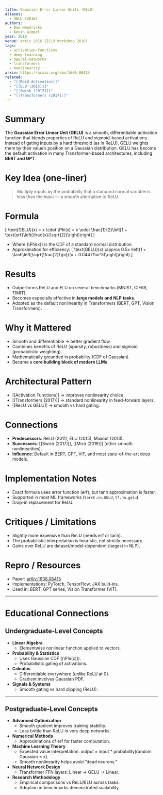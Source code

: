 ```yaml
---
title: Gaussian Error Linear Units (GELU)
aliases:
  - GELU (2016)
authors:
  - Dan Hendrycks
  - Kevin Gimpel
year: 2016
venue: arXiv 2016 (ICLR Workshop 2016)
tags:
  - activation-functions
  - deep-learning
  - neural-networks
  - transformers
  - nonlinearity
arxiv: https://arxiv.org/abs/1606.08415
related:
  - "[[ReLU Activation]]"
  - "[[ELU (2015)]]"
  - "[[Swish (2017)]]"
  - "[[Transformers (2017)]]"
---
```


# Summary
The **Gaussian Error Linear Unit (GELU)** is a smooth, differentiable activation function that blends properties of ReLU and sigmoid-based activations. Instead of gating inputs by a hard threshold (as in ReLU), GELU weights them by their value’s position on a Gaussian distribution. GELU has become the default activation in many Transformer-based architectures, including **BERT and GPT**.

# Key Idea (one-liner)
> Multiply inputs by the probability that a standard normal variable is less than the input — a smooth alternative to ReLU.

# Formula
\[
\text{GELU}(x) = x \cdot \Phi(x) = x \cdot \frac{1}{2}\left[1 + \text{erf}\left(\frac{x}{\sqrt{2}}\right)\right]
\]

- Where \(\Phi(x)\) is the CDF of a standard normal distribution.
- Approximation for efficiency:
\[
\text{GELU}(x) \approx 0.5x \left(1 + \tanh\left[\sqrt{\frac{2}{\pi}}(x + 0.044715x^3)\right]\right)
\]

# Results
- Outperforms ReLU and ELU on several benchmarks (MNIST, CIFAR, TIMIT).  
- Becomes especially effective in **large models and NLP tasks**.  
- Adopted as the default nonlinearity in Transformers (BERT, GPT, Vision Transformers).  

# Why it Mattered
- Smooth and differentiable → better gradient flow.  
- Combines benefits of ReLU (sparsity, robustness) and sigmoid (probabilistic weighting).  
- Mathematically grounded in probability (CDF of Gaussian).  
- Became a **core building block of modern LLMs**.  

# Architectural Pattern
- [[Activation Functions]] → improves nonlinearity choice.  
- [[Transformers (2017)]] → standard nonlinearity in feed-forward layers.  
- [[ReLU vs GELU]] → smooth vs hard gating.  

# Connections
- **Predecessors**: ReLU (2011), ELU (2015), Maxout (2013).  
- **Successors**: [[Swish (2017)]], [[Mish (2019)]] (other smooth nonlinearities).  
- **Influence**: Default in BERT, GPT, ViT, and most state-of-the-art deep models.  

# Implementation Notes
- Exact formula uses error function (erf), but tanh approximation is faster.  
- Supported in most ML frameworks (`torch.nn.GELU`, `tf.nn.gelu`).  
- Drop-in replacement for ReLU.  

# Critiques / Limitations
- Slightly more expensive than ReLU (needs erf or tanh).  
- The probabilistic interpretation is heuristic, not strictly necessary.  
- Gains over ReLU are dataset/model-dependent (largest in NLP).  

# Repro / Resources
- Paper: [arXiv:1606.08415](https://arxiv.org/abs/1606.08415)  
- Implementations: PyTorch, TensorFlow, JAX built-ins.  
- Used in: BERT, GPT series, Vision Transformer (ViT).  

---

# Educational Connections

## Undergraduate-Level Concepts
- **Linear Algebra**
  - Elementwise nonlinear function applied to vectors.  
- **Probability & Statistics**
  - Uses Gaussian CDF (\(\Phi(x)\)).  
  - Probabilistic gating of activations.  
- **Calculus**
  - Differentiable everywhere (unlike ReLU at 0).  
  - Gradient involves Gaussian PDF.  
- **Signals & Systems**
  - Smooth gating vs hard clipping (ReLU).  

---

## Postgraduate-Level Concepts
- **Advanced Optimization**
  - Smooth gradient improves training stability.  
  - Less brittle than ReLU in very deep networks.  
- **Numerical Methods**
  - Approximations of erf for faster computation.  
- **Machine Learning Theory**
  - Expected value interpretation: output = input * probability(random Gaussian ≤ x).  
  - Smooth nonlinearity helps avoid “dead neurons.”  
- **Neural Network Design**
  - Transformer FFN layers: Linear → GELU → Linear.  
- **Research Methodology**
  - Empirical comparisons vs ReLU/ELU across tasks.  
  - Adoption in benchmarks demonstrated scalability.  
